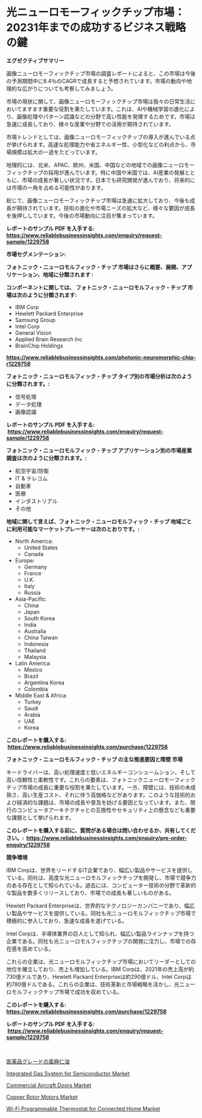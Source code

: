 <p><h1>光ニューロモーフィックチップ市場：20231年までの成功するビジネス戦略の鍵</h1></p><p><strong>エグゼクティブサマリー</strong></p>
<p><p>画像ニューロモーフィックチップ市場の調査レポートによると、この市場は今後の予測期間中に8.4％のCAGRで成長すると予想されています。市場の動向や地理的な広がりについても考察してみましょう。</p><p>市場の現状に関して、画像ニューロモーフィックチップ市場は我々の日常生活においてますます重要な役割を果たしています。これは、AIや機械学習の進化により、画像処理やパターン認識などの分野で高い性能を発揮するためです。市場は急速に成長しており、様々な産業や分野での活用が期待されています。</p><p>市場トレンドとしては、画像ニューロモーフィックチップの導入が進んでいる点が挙げられます。高速な処理能力や省エネルギー性、小型化などの利点から、市場規模は拡大の一途をたどっています。</p><p>地理的には、北米、APAC、欧州、米国、中国などの地域での画像ニューロモーフィックチップの採用が進んでいます。特に中国や米国では、AI産業の発展とともに、市場の成長が著しい状況です。日本でも研究開発が進んでおり、将来的には市場の一角を占める可能性があります。</p><p>総じて、画像ニューロモーフィックチップ市場は急速に拡大しており、今後も成長が期待されています。技術の進化や市場ニーズの拡大など、様々な要因が成長を後押ししています。今後の市場動向に注目が集まっています。</p></p>
<p><strong>レポートのサンプル PDF を入手する: <a href="https://www.reliablebusinessinsights.com/enquiry/request-sample/1229758">https://www.reliablebusinessinsights.com/enquiry/request-sample/1229758</a></strong></p>
<p><strong>市場セグメンテーション:</strong></p>
<p><strong> フォトニック・ニューロモルフィック・チップ 市場はさらに概要、展開、アプリケーション、地域に分類されます :</strong></p>
<p><strong>コンポーネントに関しては、 フォトニック・ニューロモルフィック・チップ 市場は次のように分類されます: &nbsp;</strong></p>
<p><ul><li>IBM Corp</li><li>Hewlett Packard Enterprise</li><li>Samsung Group</li><li>Intel Corp</li><li>General Vision</li><li>Applied Brain Research Inc</li><li>BrainChip Holdings</li></ul></p>
<p><strong><a href="https://www.reliablebusinessinsights.com/photonic-neuromorphic-chip-r1229758">https://www.reliablebusinessinsights.com/photonic-neuromorphic-chip-r1229758</a></strong></p>
<p><strong> フォトニック・ニューロモルフィック・チップ タイプ別の市場分析は次のように分類されます。:</strong></p>
<p><ul><li>信号処理</li><li>データ処理</li><li>画像認識</li></ul></p>
<p><strong>レポートのサンプル PDF を入手する: &nbsp;<a href="https://www.reliablebusinessinsights.com/enquiry/request-sample/1229758">https://www.reliablebusinessinsights.com/enquiry/request-sample/1229758</a></strong></p>
<p><strong> フォトニック・ニューロモルフィック・チップ アプリケーション別の市場産業調査は次のように分類されます。:</strong></p>
<p><ul><li>航空宇宙/防衛</li><li>IT & テレコム</li><li>自動車</li><li>医療</li><li>インダストリアル</li><li>その他</li></ul></p>
<p><strong>地域に関して言えば、フォトニック・ニューロモルフィック・チップ 地域ごとに利用可能なマーケットプレーヤーは次のとおりです。:</strong></p>
<p><ul>
    <li>
        North America:
        <ul>
            <li>United States</li>
            <li>Canada</li>
        </ul>
    </li>
    <li>
        Europe:
        <ul>
            <li>Germany</li>
            <li>France</li>
            <li>U.K.</li>
            <li>Italy</li>
            <li>Russia</li>
        </ul>
    </li>
    <li>
        Asia-Pacific:
        <ul>
            <li>China</li>
            <li>Japan</li>
            <li>South Korea</li>
            <li>India</li>
            <li>Australia</li>
            <li>China Taiwan</li>
            <li>Indonesia</li>
            <li>Thailand</li>
            <li>Malaysia</li>
        </ul>
    </li>
    <li>
        Latin America:
        <ul>
            <li>Mexico</li>
            <li>Brazil</li>
            <li>Argentina Korea</li>
            <li>Colombia</li>
        </ul>
    </li>
    <li>
        Middle East & Africa:
        <ul>
            <li>Turkey</li>
            <li>Saudi</li>
            <li>Arabia</li>
            <li>UAE</li>
            <li>Korea</li>
        </ul>
    </li>
    </ul></p>
<p><strong>このレポートを購入する: &nbsp;<a href="https://www.reliablebusinessinsights.com/purchase/1229758">https://www.reliablebusinessinsights.com/purchase/1229758</a></strong></p>
<p><strong>フォトニック・ニューロモルフィック・チップ の主な推進要因と障壁 市場</strong></p>
<p><p>キードライバーは、高い処理速度と低いエネルギーコンシュームション、そして高い信頼性と柔軟性です。これらの要素は、フォトニックニューロモーフィックチップ市場の成長に重要な役割を果たしています。一方、障壁には、技術の未成熟さ、高い生産コスト、それに伴う高価格などがあります。このような技術的および経済的な課題は、市場の成長や普及を妨げる要因となっています。また、現行のコンピュータアーキテクチャとの互換性やセキュリティ上の懸念なども重要な課題として挙げられます。</p></p>
<p><strong>このレポートを購入する前に、質問がある場合は問い合わせるか、共有してください。:&nbsp; <a href="https://www.reliablebusinessinsights.com/enquiry/pre-order-enquiry/1229758">https://www.reliablebusinessinsights.com/enquiry/pre-order-enquiry/1229758</a></strong></p>
<p><strong>競争環境</strong></p>
<p><p>IBM Corpは、世界をリードするIT企業であり、幅広い製品やサービスを提供している。同社は、高度な光ニューロモルフィックチップを開発し、市場で競争力のある存在として知られている。過去には、コンピューター技術の分野で革新的な製品を数多くリリースしており、市場での成長も著しいものがある。</p><p>Hewlett Packard Enterpriseは、世界的なテクノロジーカンパニーであり、幅広い製品やサービスを提供している。同社も光ニューロモルフィックチップ市場で積極的に参入しており、急速な成長を遂げている。</p><p>Intel Corpは、半導体業界の巨人として知られ、幅広い製品ラインナップを持つ企業である。同社も光ニューロモルフィックチップの開発に注力し、市場での存在感を高めている。</p><p>これらの企業は、光ニューロモルフィックチップ市場においてリーダーとしての地位を確立しており、売上も増加している。IBM Corpは、2021年の売上高が約730億ドルであり、Hewlett Packard Enterpriseは約290億ドル、Intel Corpは約780億ドルである。これらの企業は、技術革新と市場戦略を活かし、光ニューロモルフィックチップ市場で成功を収めている。</p></p>
<p><strong>このレポートを購入する: &nbsp; <a href="https://www.reliablebusinessinsights.com/purchase/1229758">https://www.reliablebusinessinsights.com/purchase/1229758</a></strong></p>
<p><strong>レポートのサンプル PDF を入手する: &nbsp;<a href="https://www.reliablebusinessinsights.com/enquiry/request-sample/1229758">https://www.reliablebusinessinsights.com/enquiry/request-sample/1229758</a></strong><strong></strong></p>
<p>&nbsp;</p>
<p><p><a href="https://github.com/tanyaali3/Market-Research-Report-List-1/blob/main/184631090726.md">医薬品グレードの亜麻仁油</a></p><p><a href="https://www.linkedin.com/pulse/integrated-gas-system-semiconductor-market-outlook-industry-xknje?trackingId=WHlfsZyW7KpcodCG0ycccw%3D%3D">Integrated Gas System for Semiconductor Market</a></p><p><a href="https://github.com/okotobwrhuteie/Market-Research-Report-List-2/blob/main/commercial-aircraft-doors-market.md">Commercial Aircraft Doors Market</a></p><p><a href="https://issuu.com/reportprime-2/docs/copper-rotor-motors-market-size-2030.pptx">Copper Rotor Motors Market</a></p><p><a href="https://github.com/LeilaniWyman2021/Market-Research-Report-List-1/blob/main/wi-fi-programmable-thermostat-for-connected-home-market.md">Wi-Fi Programmable Thermostat for Connected Home Market</a></p></p>